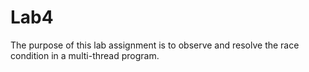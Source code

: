# Lab4

The purpose of this lab assignment is to observe and resolve the race condition in a multi-thread program. 

